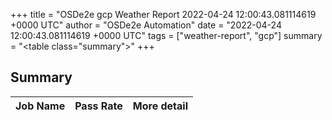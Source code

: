 +++
title = "OSDe2e gcp Weather Report 2022-04-24 12:00:43.081114619 +0000 UTC"
author = "OSDe2e Automation"
date = "2022-04-24 12:00:43.081114619 +0000 UTC"
tags = ["weather-report", "gcp"]
summary = "<table class=\"summary\"></table>"
+++
## Summary

| Job Name | Pass Rate | More detail |
|----------|-----------|-------------|




